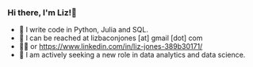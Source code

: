 ### Hi there, I'm Liz!👋
- :cowboy_hat_face: I write code in Python, Julia and SQL. 
- :metal: I can be reached at lizbaconjones [at] gmail [dot] com
- :supervillain_woman: or https://www.linkedin.com/in/liz-jones-389b30171/
- 🏹 I am actively seeking a new role in data analytics and data science.
